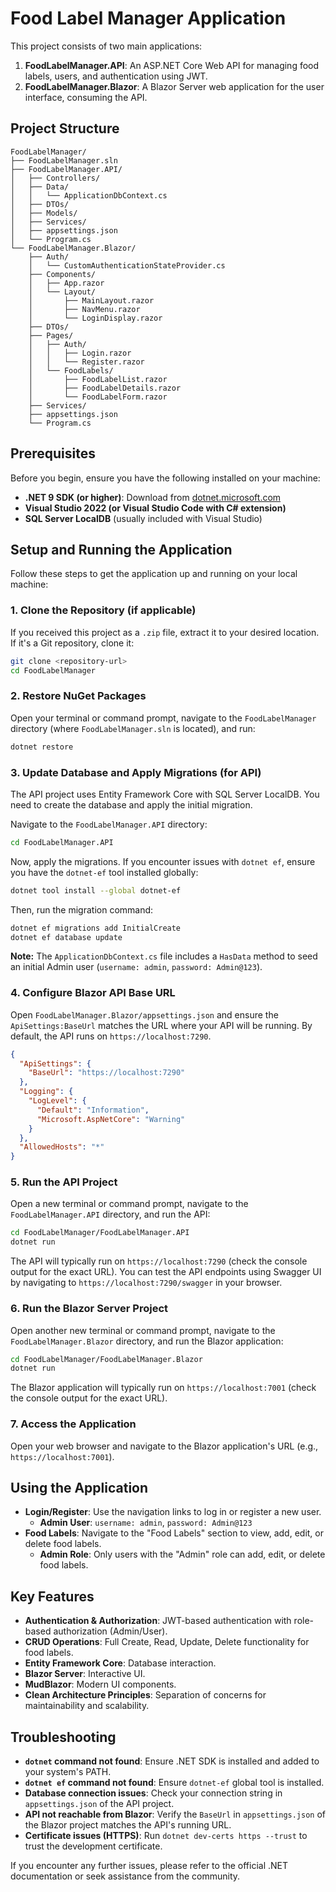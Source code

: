 # Food Label Manager Application

This project consists of two main applications:
1.  **FoodLabelManager.API**: An ASP.NET Core Web API for managing food labels, users, and authentication using JWT.
2.  **FoodLabelManager.Blazor**: A Blazor Server web application for the user interface, consuming the API.

## **Project Structure**

```
FoodLabelManager/
├── FoodLabelManager.sln
├── FoodLabelManager.API/
│   ├── Controllers/
│   ├── Data/
│   │   └── ApplicationDbContext.cs
│   ├── DTOs/
│   ├── Models/
│   ├── Services/
│   ├── appsettings.json
│   └── Program.cs
└── FoodLabelManager.Blazor/
    ├── Auth/
    │   └── CustomAuthenticationStateProvider.cs
    ├── Components/
    │   ├── App.razor
    │   └── Layout/
    │       ├── MainLayout.razor
    │       ├── NavMenu.razor
    │       └── LoginDisplay.razor
    ├── DTOs/
    ├── Pages/
    │   ├── Auth/
    │   │   ├── Login.razor
    │   │   └── Register.razor
    │   └── FoodLabels/
    │       ├── FoodLabelList.razor
    │       ├── FoodLabelDetails.razor
    │       └── FoodLabelForm.razor
    ├── Services/
    ├── appsettings.json
    └── Program.cs
```

## **Prerequisites**

Before you begin, ensure you have the following installed on your machine:

*   **.NET 9 SDK (or higher)**: Download from [dotnet.microsoft.com](https://dotnet.microsoft.com/download/dotnet/9.0)
*   **Visual Studio 2022 (or Visual Studio Code with C# extension)**
*   **SQL Server LocalDB** (usually included with Visual Studio)

## **Setup and Running the Application**

Follow these steps to get the application up and running on your local machine:

### **1. Clone the Repository (if applicable)**

If you received this project as a `.zip` file, extract it to your desired location. If it's a Git repository, clone it:

```bash
git clone <repository-url>
cd FoodLabelManager
```

### **2. Restore NuGet Packages**

Open your terminal or command prompt, navigate to the `FoodLabelManager` directory (where `FoodLabelManager.sln` is located), and run:

```bash
dotnet restore
```

### **3. Update Database and Apply Migrations (for API)**

The API project uses Entity Framework Core with SQL Server LocalDB. You need to create the database and apply the initial migration.

Navigate to the `FoodLabelManager.API` directory:

```bash
cd FoodLabelManager.API
```

Now, apply the migrations. If you encounter issues with `dotnet ef`, ensure you have the `dotnet-ef` tool installed globally:

```bash
dotnet tool install --global dotnet-ef
```

Then, run the migration command:

```bash
dotnet ef migrations add InitialCreate
dotnet ef database update
```

**Note:** The `ApplicationDbContext.cs` file includes a `HasData` method to seed an initial Admin user (`username: admin`, `password: Admin@123`).

### **4. Configure Blazor API Base URL**

Open `FoodLabelManager.Blazor/appsettings.json` and ensure the `ApiSettings:BaseUrl` matches the URL where your API will be running. By default, the API runs on `https://localhost:7290`.

```json
{
  "ApiSettings": {
    "BaseUrl": "https://localhost:7290"
  },
  "Logging": {
    "LogLevel": {
      "Default": "Information",
      "Microsoft.AspNetCore": "Warning"
    }
  },
  "AllowedHosts": "*"
}
```

### **5. Run the API Project**

Open a new terminal or command prompt, navigate to the `FoodLabelManager.API` directory, and run the API:

```bash
cd FoodLabelManager/FoodLabelManager.API
dotnet run
```

The API will typically run on `https://localhost:7290` (check the console output for the exact URL). You can test the API endpoints using Swagger UI by navigating to `https://localhost:7290/swagger` in your browser.

### **6. Run the Blazor Server Project**

Open another new terminal or command prompt, navigate to the `FoodLabelManager.Blazor` directory, and run the Blazor application:

```bash
cd FoodLabelManager/FoodLabelManager.Blazor
dotnet run
```

The Blazor application will typically run on `https://localhost:7001` (check the console output for the exact URL).

### **7. Access the Application**

Open your web browser and navigate to the Blazor application's URL (e.g., `https://localhost:7001`).

## **Using the Application**

*   **Login/Register**: Use the navigation links to log in or register a new user.
    *   **Admin User**: `username: admin`, `password: Admin@123`
*   **Food Labels**: Navigate to the "Food Labels" section to view, add, edit, or delete food labels.
    *   **Admin Role**: Only users with the "Admin" role can add, edit, or delete food labels.

## **Key Features**

*   **Authentication & Authorization**: JWT-based authentication with role-based authorization (Admin/User).
*   **CRUD Operations**: Full Create, Read, Update, Delete functionality for food labels.
*   **Entity Framework Core**: Database interaction.
*   **Blazor Server**: Interactive UI.
*   **MudBlazor**: Modern UI components.
*   **Clean Architecture Principles**: Separation of concerns for maintainability and scalability.

## **Troubleshooting**

*   **`dotnet` command not found**: Ensure .NET SDK is installed and added to your system's PATH.
*   **`dotnet ef` command not found**: Ensure `dotnet-ef` global tool is installed.
*   **Database connection issues**: Check your connection string in `appsettings.json` of the API project.
*   **API not reachable from Blazor**: Verify the `BaseUrl` in `appsettings.json` of the Blazor project matches the API's running URL.
*   **Certificate issues (HTTPS)**: Run `dotnet dev-certs https --trust` to trust the development certificate.

If you encounter any further issues, please refer to the official .NET documentation or seek assistance from the community.

